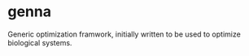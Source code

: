 # genna
Generic optimization framwork, initially written to be used to optimize biological systems.
